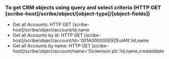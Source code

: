 ### To get CRM objects using query and select criteria (HTTP GET [scribe-host]/scribe/object/[object-type]/[object-fields])
- Get all Accounts:  HTTP GET [scribe-host]/scribe/object/account/id,name
- Get all Accounts by id: HTTP GET [scribe-host]/scribe/object/account/Id='001A000000E9ZEuIAN'/id,name
- Get all Accounts by name: HTTP GET [scribe-host]/scribe/object/account/name='Dickenson plc'/id,name,createddate
